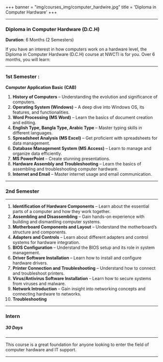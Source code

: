 +++
banner = "img/courses_img/computer_hardwire.jpg"
title = 'Diploma in Computer Hardware'
+++

---

### Diploma in Computer Hardware (D.C.H)  
**Duration**: 6 Months (2 Semesters)

If you have an interest in how computers work on a hardware level, the Diploma in Computer Hardware (D.C.H) course at NWCTI is for you. Over 6 months, you will learn:

---
### 1st Semester :

**Computer Application Basic (CAB)**

1. **History of Computers** – Understanding the evolution and significance of computers.
2. **Operating System (Windows)** – A deep dive into Windows OS, its features, and functionalities.
3. **Word Processing (MS Word)** – Learn the basics of document creation and editing.
4. **English Type, Bangla Type, Arabic Type** – Master typing skills in different languages.
5. **Spreadsheet Analysis (MS Excel)** – Get proficient with spreadsheets for data management.
6. **Database Management System (MS Access)** – Learn to manage and organize data efficiently.
7. **MS PowerPoint** – Create stunning presentations.
8. **Hardware Assembly and Troubleshooting** – Learn the basics of assembling and troubleshooting computer hardware.
9. **Internet and Email** – Master internet usage and email communication.

---
### 2nd Semester

---
1. **Identification of Hardware Components** – Learn about the essential parts of a computer and how they work together.
2. **Assembling and Disassembling** – Gain hands-on experience with building and dismantling computer systems.
3. **Motherboard Components and Layout** – Understand the motherboard’s structure and components.
4. **Adapters and Controls** – Learn about different adapters and control systems for hardware integration.
5. **BIOS Configuration** – Understand the BIOS setup and its role in system management.
6. **Driver Software Installation** – Learn how to install and configure hardware drivers.
7. **Printer Connection and Troubleshooting** – Understand how to connect and troubleshoot printers.
8. **Virus/Antivirus Software Installation** – Learn how to secure systems from viruses and malware.
9. **Network Introduction** – Gain insight into networking concepts and connecting hardware to networks.
10. **Troubleshooting** 
----

### Intern

##### 30 Days

-----
This course is a great foundation for anyone looking to enter the field of computer hardware and IT support.

---
